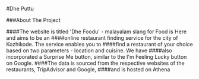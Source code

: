 #Dhe Puttu

###About The Project

####The website is titled 'Dhe Foodu' - malayalam slang for Food is Here and aims to be an
####online restaurant finding service for the city of Kozhikode. The service enables you to 
####find a restaurant of your choice based on two parameters - location and cuisine. We have
####also incorporated a Surprise Me button, similar to the I'm Feeling Lucky button on Google. 
####The data is sourced from the respective websites of the restaurants, TripAdvisor and Google, 
####and is hosted on Athena
